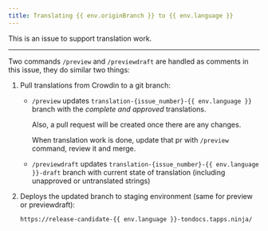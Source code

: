 ```yaml
---
title: Translating {{ env.originBranch }} to {{ env.language }}
---
```


This is an issue to support translation work.

---

Two commands `/preview` and `/previewdraft` are handled as comments in this issue, they do similar two things:

1. Pull translations from Crowdin to a git branch:

   - `/preview` updates `translation-{issue_number}-{{ env.language }}` branch with the _complete and approved_ translations.
     
      Also, a pull request will be created once there are any changes.
      
      When translation work is done, update that pr with `/preview` command, review it and merge.

   - `/previewdraft` updates `translation-{issue_number}-{{ env.language }}-draft` branch with current state of translation (including unapproved or untranslated strings)

2. Deploys the updated branch to staging environment (same for preview or previewdraft):

   `https://release-candidate-{{ env.language }}-tondocs.tapps.ninja/`
